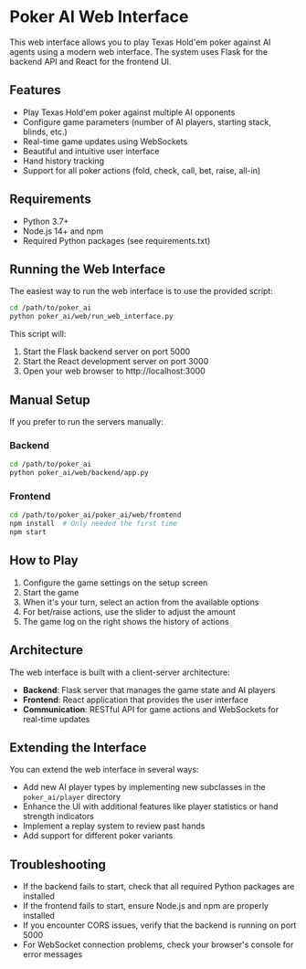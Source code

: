 # Poker AI Web Interface

This web interface allows you to play Texas Hold'em poker against AI agents using a modern web interface. The system uses Flask for the backend API and React for the frontend UI.

## Features

- Play Texas Hold'em poker against multiple AI opponents
- Configure game parameters (number of AI players, starting stack, blinds, etc.)
- Real-time game updates using WebSockets
- Beautiful and intuitive user interface
- Hand history tracking
- Support for all poker actions (fold, check, call, bet, raise, all-in)

## Requirements

- Python 3.7+
- Node.js 14+ and npm
- Required Python packages (see requirements.txt)

## Running the Web Interface

The easiest way to run the web interface is to use the provided script:

```bash
cd /path/to/poker_ai
python poker_ai/web/run_web_interface.py
```

This script will:
1. Start the Flask backend server on port 5000
2. Start the React development server on port 3000
3. Open your web browser to http://localhost:3000

## Manual Setup

If you prefer to run the servers manually:

### Backend

```bash
cd /path/to/poker_ai
python poker_ai/web/backend/app.py
```

### Frontend

```bash
cd /path/to/poker_ai/poker_ai/web/frontend
npm install  # Only needed the first time
npm start
```

## How to Play

1. Configure the game settings on the setup screen
2. Start the game
3. When it's your turn, select an action from the available options
4. For bet/raise actions, use the slider to adjust the amount
5. The game log on the right shows the history of actions

## Architecture

The web interface is built with a client-server architecture:

- **Backend**: Flask server that manages the game state and AI players
- **Frontend**: React application that provides the user interface
- **Communication**: RESTful API for game actions and WebSockets for real-time updates

## Extending the Interface

You can extend the web interface in several ways:

- Add new AI player types by implementing new subclasses in the `poker_ai/player` directory
- Enhance the UI with additional features like player statistics or hand strength indicators
- Implement a replay system to review past hands
- Add support for different poker variants

## Troubleshooting

- If the backend fails to start, check that all required Python packages are installed
- If the frontend fails to start, ensure Node.js and npm are properly installed
- If you encounter CORS issues, verify that the backend is running on port 5000
- For WebSocket connection problems, check your browser's console for error messages
